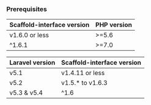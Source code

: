 ### Prerequisites


| Scaffold-interface version | PHP version     |
|----------------------------|-----------------|
|       v1.6.0 or less       |      >=5.6      |
|       ^1.6.1     |      >=7.0      |

| Laravel version | Scaffold-interface version |
|-----------------|----------------------------|
|      v5.1       |       v1.4.11 or less      |
|      v5.2       |       v1.5.* to v1.6.3     |
|   v5.3 & v5.4   |       ^1.6 				   |

